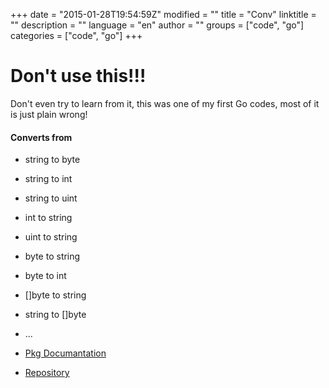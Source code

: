+++
date = "2015-01-28T19:54:59Z"
modified = ""
title = "Conv"
linktitle = ""
description = ""
language = "en"
author = ""
groups = ["code", "go"]
categories = ["code", "go"]
+++


Don't use this!!!
=================

Don't even try to learn from it, this was one of my first Go codes, most of it is just plain wrong!

#### Converts from 

 * string to byte 
 * string to int 
 * string to uint
 * int    to string
 * uint   to string
 * byte   to string 
 * byte   to int
 * []byte to string 
 * string to []byte 
 * ...



 * [Pkg Documantation](http://go.pkgdoc.org/bitbucket.org/gotamer/conv "GoTamer Conversion Pkg Documentation")
 * [Repository](https://bitbucket.org/gotamer/conv "GoTamer Conversion Repository")
 

